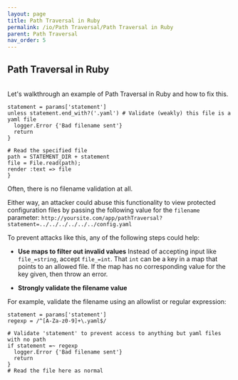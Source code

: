 ```yaml
---
layout: page
title: Path Traversal in Ruby
permalink: /io/Path Traversal/Path Traversal in Ruby
parent: Path Traversal
nav_order: 5
---
```


## Path Traversal in Ruby 
<br/>
Let's walkthrough an example of Path Traversal in Ruby and how to fix this. 

```
statement = params['statement']
unless statement.end_with?('.yaml') # Validate (weakly) this file is a yaml file
  logger.Error {'Bad filename sent'}
  return
}

# Read the specified file
path = STATEMENT_DIR + statement
file = File.read(path);
render :text => file
}
```

Often, there is no filename validation at all. 

Either way, an attacker could abuse this functionality to view protected configuration files by passing the following value for the ```filename``` parameter: ```http://yoursite.com/app/pathTraversal?statement=../../../../../../config.yaml``` 


To prevent attacks like this, any of the following steps could help: 

- **Use maps to filter out invalid values** 
Instead of accepting input like ```file_=string```, accept
```file_=int```. That ```int``` can be a key in a map that points to an allowed file. 
If the map has no corresponding value for the key given, then throw an error. 

- **Strongly validate the filename value** 

For example, validate the filename using an allowlist or regular expression: 


```
statement = params['statement']
regexp = /^[A-Za-z0-9]+\.yaml$/

# Validate 'statement' to prevent access to anything but yaml files with no path
if statement =~ regexp
  logger.Error {'Bad filename sent'}
  return
}
# Read the file here as normal
```

